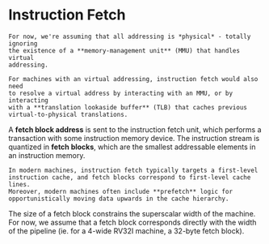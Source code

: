 # Instruction Fetch

```admonish note
For now, we're assuming that all addressing is *physical* - totally ignoring
the existence of a **memory-management unit** (MMU) that handles virtual
addressing.

For machines with an virtual addressing, instruction fetch would also need
to resolve a virtual address by interacting with an MMU, or by interacting 
with a **translation lookaside buffer** (TLB) that caches previous
virtual-to-physical translations. 
```

A **fetch block address** is sent to the instruction fetch unit, which
performs a transaction with some instruction memory device. 
The instruction stream is quantized in **fetch blocks**, which are the 
smallest addressable elements in an instruction memory. 

```admonish note
In modern machines, instruction fetch typically targets a first-level 
instruction cache, and fetch blocks correspond to first-level cache lines. 
Moreover, modern machines often include **prefetch** logic for 
opportunistically moving data upwards in the cache hierarchy. 
```

The size of a fetch block constrains the superscalar width of the machine. 
For now, we assume that a fetch block corresponds directly with the width
of the pipeline (ie. for a 4-wide RV32I machine, a 32-byte fetch block). 


